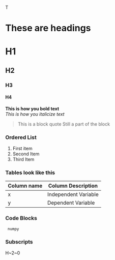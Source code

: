T

# These are headings
# H1 
## H2
### H3
#### H4

__This is how you bold text__ </br>
*This is how you italicize text*
>This is a block quote
> Still a part of the block </br>

### Ordered List
1. First item
2. Second Item
3. Third Item

### Tables look like this
| Column name | Column Description|
|-------------|-------------------|
| x           | Independent Variable|
|y | Dependent Variable|

### Code Blocks
<code> numpy </code>

### Subscripts
H~2~0
